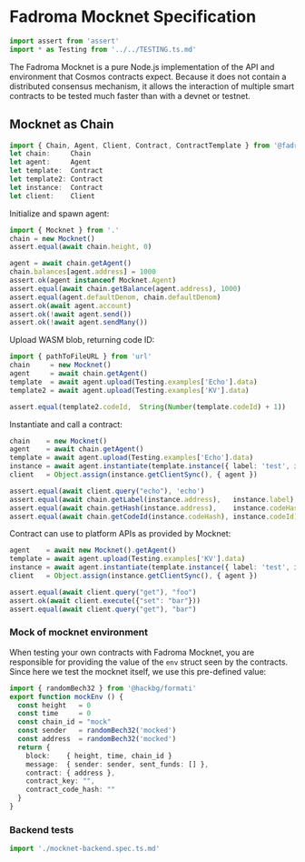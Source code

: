 # Fadroma Mocknet Specification

```typescript
import assert from 'assert'
import * as Testing from '../../TESTING.ts.md'
```

The Fadroma Mocknet is a pure Node.js implementation of the API and environment
that Cosmos contracts expect. Because it does not contain a distributed consensus
mechanism, it allows the interaction of multiple smart contracts to be tested
much faster than with a devnet or testnet.

## Mocknet as Chain

```typescript
import { Chain, Agent, Client, Contract, ContractTemplate } from '@fadroma/client'
let chain:     Chain
let agent:     Agent
let template:  Contract
let template2: Contract
let instance:  Contract
let client:    Client
```

Initialize and spawn agent:

```typescript
import { Mocknet } from '.'
chain = new Mocknet()
assert.equal(await chain.height, 0)

agent = await chain.getAgent()
chain.balances[agent.address] = 1000
assert.ok(agent instanceof Mocknet.Agent)
assert.equal(await chain.getBalance(agent.address), 1000)
assert.equal(agent.defaultDenom, chain.defaultDenom)
assert.ok(await agent.account)
assert.ok(!await agent.send())
assert.ok(!await agent.sendMany())
```

Upload WASM blob, returning code ID:

```typescript
import { pathToFileURL } from 'url'
chain     = new Mocknet()
agent     = await chain.getAgent()
template  = await agent.upload(Testing.examples['Echo'].data)
template2 = await agent.upload(Testing.examples['KV'].data)

assert.equal(template2.codeId,  String(Number(template.codeId) + 1))
```

Instantiate and call a contract:

```typescript
chain    = new Mocknet()
agent    = await chain.getAgent()
template = await agent.upload(Testing.examples['Echo'].data)
instance = await agent.instantiate(template.instance({ label: 'test', initMsg: { fail: false } }))
client   = Object.assign(instance.getClientSync(), { agent })

assert.equal(await client.query("echo"), 'echo')
assert.equal(await chain.getLabel(instance.address),   instance.label)
assert.equal(await chain.getHash(instance.address),    instance.codeHash)
assert.equal(await chain.getCodeId(instance.codeHash), instance.codeId)
```

Contract can use to platform APIs as provided by Mocknet:

```typescript
agent    = await new Mocknet().getAgent()
template = await agent.upload(Testing.examples['KV'].data)
instance = await agent.instantiate(template.instance({ label: 'test', initMsg: { value: "foo" } }))
client   = Object.assign(instance.getClientSync(), { agent })

assert.equal(await client.query("get"), "foo")
assert.ok(await client.execute({"set": "bar"}))
assert.equal(await client.query("get"), "bar")
```

### Mock of mocknet environment

When testing your own contracts with Fadroma Mocknet, you are responsible
for providing the value of the `env` struct seen by the contracts.
Since here we test the mocknet itself, we use this pre-defined value:

```typescript
import { randomBech32 } from '@hackbg/formati'
export function mockEnv () {
  const height   = 0
  const time     = 0
  const chain_id = "mock"
  const sender   = randomBech32('mocked')
  const address  = randomBech32('mocked')
  return {
    block:    { height, time, chain_id }
    message:  { sender: sender, sent_funds: [] },
    contract: { address },
    contract_key: "",
    contract_code_hash: ""
  }
}
```

### Backend tests

```typescript
import './mocknet-backend.spec.ts.md'
```
